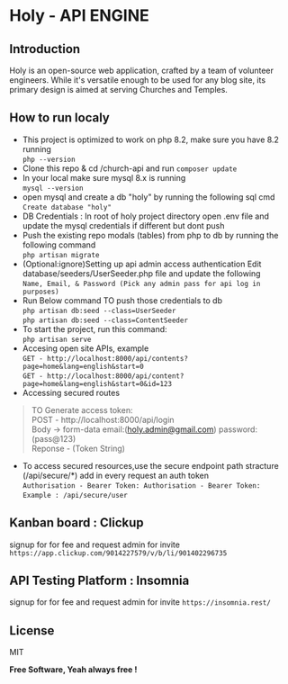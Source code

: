 # Holy - API ENGINE

## Introduction
Holy is an open-source web application, crafted by a team of volunteer engineers. While it's versatile enough to be used for any blog site, its primary design is aimed at serving Churches and Temples.

## How to run localy

- This project is optimized to work on php 8.2, make sure you have 8.2 running   
```php --version```
- Clone this repo & cd /church-api and run
  ```composer update``` 
- In your local make sure mysql 8.x is running   
```mysql --version```
- open mysql and create a db "holy" by running the following sql cmd  
  ```Create database "holy"```
- DB Credentials : In root of holy project directory open .env file and update the mysql credentials if different but dont push
- Push the existing repo modals (tables) from php to db by running the following command    
  ```php artisan migrate```
- (Optional:ignore)Setting up api admin access authentication Edit database/seeders/UserSeeder.php file and update the following  
  ```Name, Email, & Password (Pick any admin pass for api log in purposes) ```
- Run Below command TO push those credentials to db   
```php artisan db:seed --class=UserSeeder```   
   ```php artisan db:seed --class=ContentSeeder```
- To start the project, run this command:   
 ```php artisan serve```
- Accesing open site APIs, example   
 ```GET - http://localhost:8000/api/contents?page=home&lang=english&start=0```  
 ```GET - http://localhost:8000/api/content?page=home&lang=english&start=0&id=123```
- Accessing secured routes  
> TO Generate access token:   
>POST - http://localhost:8000/api/login   
>Body -> form-data email:(holy.admin@gmail.com) password:(pass@123)  
>Reponse - (Token String) 
- To access secured resources,use the secure endpoint path stracture (/api/secure/*) add in every request an auth token   
```Authorisation - Bearer Token: Authorisation - Bearer Token:```  
```Example : /api/secure/user```

## Kanban board : Clickup
signup for for fee and request admin for invite
```https://app.clickup.com/9014227579/v/b/li/901402296735```

## API Testing Platform : Insomnia
signup for for fee and request admin for invite
```https://insomnia.rest/```


## License

MIT

**Free Software, Yeah always free !**

